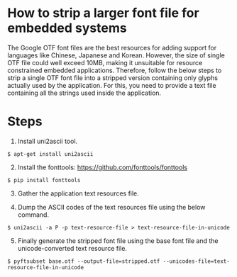 How to strip a larger font file for embedded systems
====================================================
The Google OTF font files are the best resources for adding support
for languages like Chinese, Japanese and Korean. However, the size
of single OTF file could well exceed 10MB, making it unsuitable for
resource constrained embedded applications. Therefore, follow the below
steps to strip a single OTF font file into a stripped version containing
only glyphs actually used by the application. For this, you need to 
provide a text file containing all the strings used inside the application.

Steps
=====
1. Install uni2ascii tool.
```
$ apt-get install uni2ascii
``` 

2. Install the fonttools: https://github.com/fonttools/fonttools
```
$ pip install fonttools
```

3. Gather the application text resources file.

4. Dump the ASCII codes of the text resources file using the below command.
```
$ uni2ascii -a P -p text-resource-file > text-resource-file-in-unicode
```

5. Finally generate the stripped font file using the base font file and the unicode-converted text resource file.
```
$ pyftsubset base.otf --output-file=stripped.otf --unicodes-file=text-resource-file-in-unicode
```
